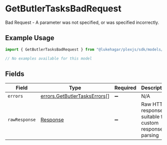 # GetButlerTasksBadRequest

Bad Request - A parameter was not specified, or was specified incorrectly.

## Example Usage

```typescript
import { GetButlerTasksBadRequest } from "@lukehagar/plexjs/sdk/models/errors";

// No examples available for this model
```

## Fields

| Field                                                                               | Type                                                                                | Required                                                                            | Description                                                                         |
| ----------------------------------------------------------------------------------- | ----------------------------------------------------------------------------------- | ----------------------------------------------------------------------------------- | ----------------------------------------------------------------------------------- |
| `errors`                                                                            | [errors.GetButlerTasksErrors](../../../sdk/models/errors/getbutlertaskserrors.md)[] | :heavy_minus_sign:                                                                  | N/A                                                                                 |
| `rawResponse`                                                                       | [Response](https://developer.mozilla.org/en-US/docs/Web/API/Response)               | :heavy_minus_sign:                                                                  | Raw HTTP response; suitable for custom response parsing                             |